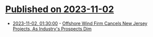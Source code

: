 # [Published on 2023-11-02](index.md)

* [2023-11-02, 01:30:00](https://hardware.slashdot.org/story/23/11/01/2118227/offshore-wind-firm-cancels-new-jersey-projects-as-industrys-prospects-dim?utm_source=rss1.0mainlinkanon&utm_medium=feed) - [Offshore Wind Firm Cancels New Jersey Projects, As Industry's Prospects Dim](https://hardware.slashdot.org/story/23/11/01/2118227/offshore-wind-firm-cancels-new-jersey-projects-as-industrys-prospects-dim?utm_source=rss1.0mainlinkanon&utm_medium=feed)
